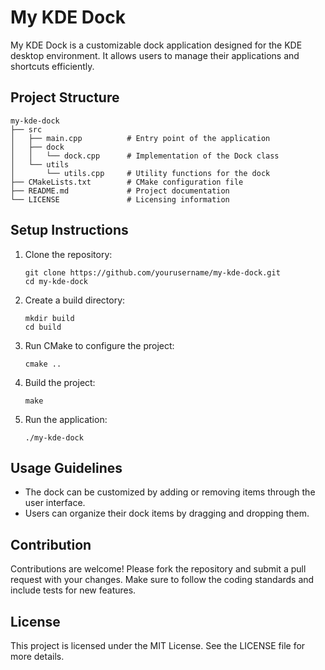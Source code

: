# My KDE Dock

My KDE Dock is a customizable dock application designed for the KDE desktop environment. It allows users to manage their applications and shortcuts efficiently.

## Project Structure

```
my-kde-dock
├── src
│   ├── main.cpp          # Entry point of the application
│   ├── dock
│   │   └── dock.cpp      # Implementation of the Dock class
│   └── utils
│       └── utils.cpp     # Utility functions for the dock
├── CMakeLists.txt        # CMake configuration file
├── README.md             # Project documentation
└── LICENSE               # Licensing information
```

## Setup Instructions

1. Clone the repository:
   ```
   git clone https://github.com/yourusername/my-kde-dock.git
   cd my-kde-dock
   ```

2. Create a build directory:
   ```
   mkdir build
   cd build
   ```

3. Run CMake to configure the project:
   ```
   cmake ..
   ```

4. Build the project:
   ```
   make
   ```

5. Run the application:
   ```
   ./my-kde-dock
   ```

## Usage Guidelines

- The dock can be customized by adding or removing items through the user interface.
- Users can organize their dock items by dragging and dropping them.

## Contribution

Contributions are welcome! Please fork the repository and submit a pull request with your changes. Make sure to follow the coding standards and include tests for new features.

## License

This project is licensed under the MIT License. See the LICENSE file for more details.